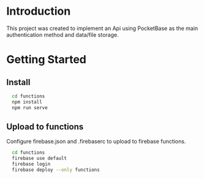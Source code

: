 
# Introduction
This project was created to implement an Api using PocketBase as the main authentication method and data/file storage.

# Getting Started

## Install


```bash
  cd functions
  npm install
  npm run serve
```
    
## Upload to functions

Configure firebase.json and .firebaserc to upload to firebase functions.

```bash
  cd functions
  firebase use default
  firebase login
  firebase deploy --only functions
```